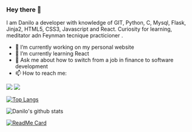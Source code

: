 ### Hey there 👋
I am Danilo a developer with knowledge of GIT, Python, C, Mysql, Flask, Jinja2, HTML5, CSS3, Javascript and React.
Curiosity for learning, meditator adn Feynman tecnique practicioner . 

- 🔭 I’m currently working on my personal website
- 🌱 I’m currently learning React 
- 💬 Ask me about how to switch from a job in finance to software development
- 📫 How to reach me: 
<!--
[<img src="https://img.shields.io/badge/website-%233867D6.svg?&style=for-the-badge&logoColor=white&logo=data:image/png;base64,iVBORw0KGgoAAAANSUhEUgAAABgAAAAYCAYAAADgdz34AAAAGXRFWHRTb2Z0d2FyZQBBZG9iZSBJbWFnZVJlYWR5ccllPAAAAOpJREFUeNpiYBjW4P///wpA3A/E5/9jgvNQOQVyDe//TzzoJ8VgATQXv0di34dibHIgPQLEWIBs+HwgTkDiO0AxDARA1RBnCVqwJEDF1sM0Y3HEeig/gWBwQSMU7nKk4EKxEN1AJDFknyhQGqlERzoTkh0OVEzhDth8AAMFSJEJ8/Z+LOr3Q+UakMQC0IOOBRbWSHovMDIyHoCK+5Po8g/oAky0Lg3AFgBdjGwzsm8+kmieALEZjFJwHlsQHaBiyBwgKqOhpa5+pNTVj6X4OI83o9G8qMBRkpJc2A18cU3zCoduVeaQAQABBgBb2mB8ePpZSAAAAABJRU5ErkJggg==">](https://daniloromero.tech)
-->
[<img src="https://img.shields.io/badge/twitter-%231DA1F2.svg?&style=for-the-badge&logo=twitter&logoColor=white"/>](https://twitter.com/terpenoide)
[<img src="https://img.shields.io/badge/linkedin-%230077B5.svg?&style=for-the-badge&logo=linkedin&logoColor=white"/>](hhttps://www.linkedin.com/in/danilo-romero-beltran/)


[![Top Langs](https://github-readme-stats.vercel.app/api/top-langs/?username=daniloromero&layout=compact)](https://github.com/daniloromero/github-readme-stats)

![Danilo's github stats](https://github-readme-stats.vercel.app/api?username=daniloromero&layout=compact&show_icons=true&theme=tokyonight)



[![ReadMe Card](https://github-readme-stats.vercel.app/api/pin/?username=daniloromero&repo=AirBnB_clone_v3)](https://github.com/daniloromero/AirBnB_clone_v3)


<!--
**daniloromero/daniloromero** is a ✨ _special_ ✨ repository because its `README.md` (this file) appears on your GitHub profile.

Here are some ideas to get you started:

- 🔭 I’m currently working on ...
- 🌱 I’m currently learning ...
- 👯 I’m looking to collaborate on ...
- 🤔 I’m looking for help with ...
- 💬 Ask me about ...
- 📫 How to reach me: ...
- 😄 Pronouns: ...
- ⚡ Fun fact: ...
-->
